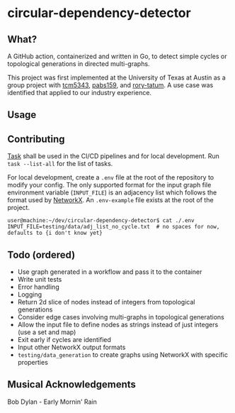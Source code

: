 #  circular-dependency-detector
## What?
A GitHub action, containerized and written in Go, to detect simple cycles or topological generations in directed multi-graphs. 

This project was first implemented at the University of Texas at Austin as a group project with [tcm5343](https://github.com/tcm5343), [pabs159](https://github.com/pabs159), and [rory-tatum](https://github.com/rory-tatum). A use case was identified that applied to our industry experience.

## Usage


## Contributing
[Task](https://taskfile.dev/) shall be used in the CI/CD pipelines and for local development. Run `task --list-all` for the list of tasks. 

For local development, create a `.env` file at the root of the repository to modify your config. The only supported format for the input graph file environment variable (`INPUT_FILE`) is an adjacency list which follows the format used by [NetworkX](https://networkx.org/documentation/stable/reference/readwrite/adjlist.html#). An `.env-example` file exists at the root of the project.

```shell
user@machine:~/dev/circular-dependency-detector$ cat ./.env 
INPUT_FILE=testing/data/adj_list_no_cycle.txt  # no spaces for now, defaults to {i don't know yet}
```

## Todo (ordered)
* Use graph generated in a workflow and pass it to the container
* Write unit tests
* Error handling
* Logging
* Return 2d slice of nodes instead of integers from topological generations
* Consider edge cases involving multi-graphs in topological generations
* Allow the input file to define nodes as strings instead of just integers (use a set and map)
* Exit early if cycles are identified
* Input other NetworkX output formats
* `testing/data_generation` to create graphs using NetworkX with specific properties

## Musical Acknowledgements
Bob Dylan - Early Mornin' Rain</br>
